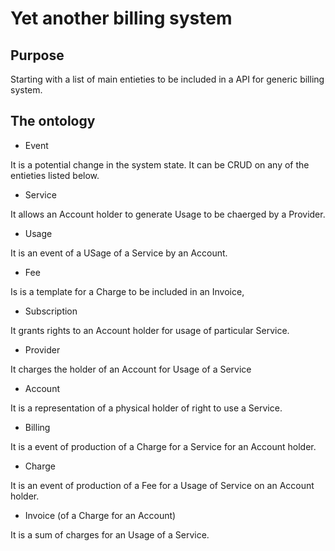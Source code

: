 # Yet another billing system

## Purpose

Starting with a list of main entieties to be included in a API for generic
billing system.

## The ontology

* Event

It is a potential change in the system state. It can be CRUD on any of the entieties
listed below.

* Service

It allows an Account holder to generate Usage to be chaerged by a Provider.

* Usage

It is an event of a USage of a Service by an Account.

* Fee

Is is a template for a Charge to be included in an Invoice,

* Subscription

It grants rights to an Account holder for usage of particular Service.

* Provider

It charges the holder of an Account for Usage of a Service

* Account

It is a representation of a physical holder of right to use a Service.

* Billing

It is a event of production of a Charge for a Service for an Account holder.

* Charge

It is an event of production of a Fee for a Usage of Service on an Account holder.

* Invoice (of a Charge for an Account)

It is a sum of charges for an Usage of a Service.
